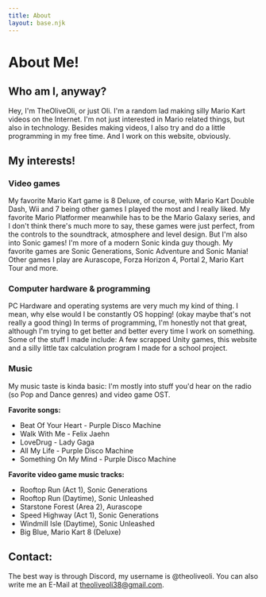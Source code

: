 ```yaml
---
title: About
layout: base.njk
---
```


# About Me!
## Who am I, anyway?
Hey, I'm TheOliveOli, or just Oli. I'm a random lad making silly Mario Kart videos on the Internet.
I'm not just interested in Mario related things, but also in technology. Besides making videos, I also try and do a little programming in my free time. And I work on this website, obviously.

## My interests!
### Video games
My favorite Mario Kart game is 8 Deluxe, of course, with Mario Kart Double Dash, Wii and 7 being other games I played the most and I really liked.
My favorite Mario Platformer meanwhile has to be the Mario Galaxy series, and I don't think there's much more to say, these games were just perfect, from the controls to the soundtrack, atmosphere and level design.
But I'm also into Sonic games! I'm more of a modern Sonic kinda guy though. My favorite games are Sonic Generations, Sonic Adventure and Sonic Mania!
Other games I play are Aurascope, Forza Horizon 4, Portal 2, Mario Kart Tour and more.
### Computer hardware & programming
PC Hardware and operating systems are very much my kind of thing. I mean, why else would I be constantly OS hopping! (okay maybe that's not really a good thing)
In terms of programming, I'm honestly not that great, although I'm trying to get better and better every time I work on something.
Some of the stuff I made include: A few scrapped Unity games, this website and a silly little tax calculation program I made for a school project.
### Music
My music taste is kinda basic: I'm mostly into stuff you'd hear on the radio (so Pop and Dance genres) and video game OST.

**Favorite songs:**
- Beat Of Your Heart - Purple Disco Machine
- Walk With Me - Felix Jaehn
- LoveDrug - Lady Gaga
- All My Life - Purple Disco Machine
- Something On My Mind - Purple Disco Machine

**Favorite video game music tracks:**
- Rooftop Run (Act 1), Sonic Generations
- Rooftop Run (Daytime), Sonic Unleashed
- Starstone Forest (Area 2), Aurascope
- Speed Highway (Act 1), Sonic Generations
- Windmill Isle (Daytime), Sonic Unleashed
- Big Blue, Mario Kart 8 (Deluxe)

## Contact:
The best way is through Discord, my username is @theoliveoli. You can also write me an E-Mail at theoliveoli38@gmail.com.